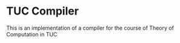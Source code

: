 # TUC Compiler
This is an implementation of a compiler for the course of Theory of Computation in TUC
